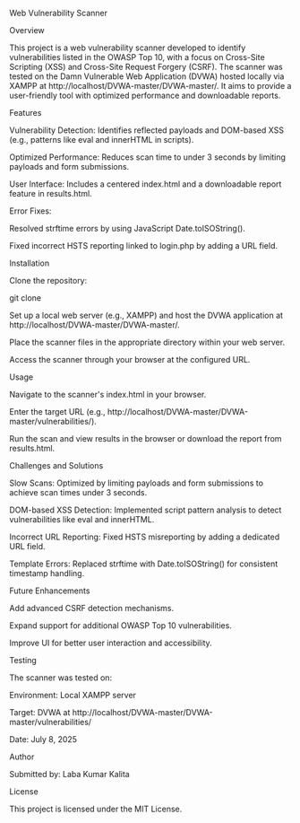 Web Vulnerability Scanner

Overview

This project is a web vulnerability scanner developed to identify vulnerabilities listed in the OWASP Top 10, with a focus on Cross-Site Scripting (XSS) and Cross-Site Request Forgery (CSRF). The scanner was tested on the Damn Vulnerable Web Application (DVWA) hosted locally via XAMPP at http://localhost/DVWA-master/DVWA-master/. It aims to provide a user-friendly tool with optimized performance and downloadable reports.

Features





Vulnerability Detection: Identifies reflected payloads and DOM-based XSS (e.g., patterns like eval and innerHTML in scripts).



Optimized Performance: Reduces scan time to under 3 seconds by limiting payloads and form submissions.



User Interface: Includes a centered index.html and a downloadable report feature in results.html.



Error Fixes:





Resolved strftime errors by using JavaScript Date.toISOString().



Fixed incorrect HSTS reporting linked to login.php by adding a URL field.

Installation





Clone the repository:

git clone <repository-url>



Set up a local web server (e.g., XAMPP) and host the DVWA application at http://localhost/DVWA-master/DVWA-master/.



Place the scanner files in the appropriate directory within your web server.



Access the scanner through your browser at the configured URL.

Usage





Navigate to the scanner's index.html in your browser.



Enter the target URL (e.g., http://localhost/DVWA-master/DVWA-master/vulnerabilities/).



Run the scan and view results in the browser or download the report from results.html.

Challenges and Solutions





Slow Scans: Optimized by limiting payloads and form submissions to achieve scan times under 3 seconds.



DOM-based XSS Detection: Implemented script pattern analysis to detect vulnerabilities like eval and innerHTML.



Incorrect URL Reporting: Fixed HSTS misreporting by adding a dedicated URL field.



Template Errors: Replaced strftime with Date.toISOString() for consistent timestamp handling.

Future Enhancements





Add advanced CSRF detection mechanisms.



Expand support for additional OWASP Top 10 vulnerabilities.



Improve UI for better user interaction and accessibility.

Testing

The scanner was tested on:





Environment: Local XAMPP server



Target: DVWA at http://localhost/DVWA-master/DVWA-master/vulnerabilities/



Date: July 8, 2025

Author





Submitted by: Laba Kumar Kalita

License

This project is licensed under the MIT License.
